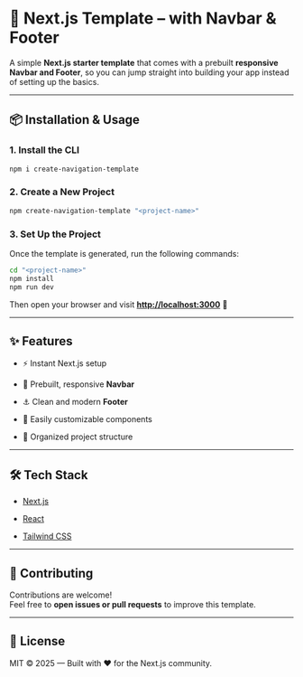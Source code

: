 
# 🚀 Next.js Template – with Navbar & Footer

A simple **Next.js starter template** that comes with a prebuilt **responsive Navbar and Footer**, so you can jump straight into building your app instead of setting up the basics.

----------

## 📦 Installation & Usage

### 1. Install the CLI

```bash
npm i create-navigation-template

```

### 2. Create a New Project

```bash
npm create-navigation-template "<project-name>"

```

### 3. Set Up the Project

Once the template is generated, run the following commands:

```bash
cd "<project-name>"
npm install
npm run dev

```

Then open your browser and visit **[http://localhost:3000](http://localhost:3000/)** 🎉

----------

## ✨ Features

-   ⚡ Instant Next.js setup
    
-   🧭 Prebuilt, responsive **Navbar**
    
-   ⚓ Clean and modern **Footer**
    
-   🧩 Easily customizable components
    
-   📁 Organized project structure
    

----------

## 🛠️ Tech Stack

-   [Next.js](https://nextjs.org/)
    
-   [React](https://react.dev/)
    
-   [Tailwind CSS](https://tailwindcss.com/)
    

----------

## 🤝 Contributing

Contributions are welcome!  
Feel free to **open issues or pull requests** to improve this template.

----------

## 📄 License

MIT © 2025 — Built with ❤️ for the Next.js community.

